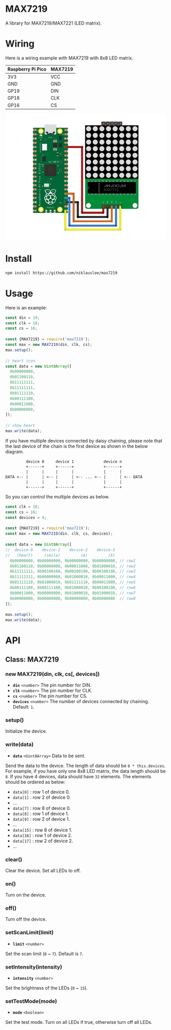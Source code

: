 # MAX7219

A library for MAX7219/MAX7221 (LED matrix).

# Wiring

Here is a wiring example with MAX7219 with 8x8 LED matrix.

| Raspberry Pi Pico | MAX7219 |
| ----------------- | ------- |
| 3V3               | VCC     |
| GND               | GND     |
| GP19              | DIN     |
| GP18              | CLK     |
| GP16              | CS      |

![wiring](https://github.com/niklauslee/max7219/blob/main/images/wiring.jpg?raw=true)

# Install

```sh
npm install https://github.com/niklauslee/max7219
```




# Usage

Here is an example:

```js
const din = 19;
const clk = 18;
const cs = 16;

const {MAX7219} = require('max7219');
const max = new MAX7219(din, clk, cs);
max.setup();

// heart icon
const data = new Uint8Array([
  0b00000000,
  0b01100110,
  0b11111111,
  0b11111111,
  0b01111110,
  0b00111100,
  0b00011000,
  0b00000000,
]);

// show heart
max.write(data);
```

If you have multiple devices connected by daisy chaining, please note that the last device of the chain is the first device as shown in the below diagram.

```
         device 0     device 1             device n
         +------+     +------+             +------+
         |      |     |      |             |      | 
DATA <-- |      | <-- |      | <-- ... <-- |      | <-- DATA 
         |      |     |      |             |      | 
         +------+     +------+             +------+
```

So you can control the multiple devices as below.

```js
const clk = 18;
const cs = 16;
const devices = 4;

const {MAX7219} = require('max7219');
const max = new MAX7219(din, clk, cs, devices);

const data = new Uint8Array([
//  device-0    device-1    device-2    device-3
//   (heart)     (smile)         (A)         (X)
  0b00000000, 0b00000000, 0b00000000, 0b00000000, // row1
  0b01100110, 0b00000000, 0b00011000, 0b01000010, // row2
  0b11111111, 0b00100100, 0b00100100, 0b00100100, // row3
  0b11111111, 0b00000000, 0b01000010, 0b00011000, // row4
  0b01111110, 0b01000010, 0b01111110, 0b00011000, // row5
  0b00111100, 0b00111100, 0b01000010, 0b00100100, // row6
  0b00011000, 0b00000000, 0b01000010, 0b01000010, // row7
  0b00000000, 0b00000000, 0b00000000, 0b00000000  // row8
]);

max.setup();
max.write(data);
```

# API

## Class: MAX7219

### new MAX7219(din, clk, cs[, devices])

- **`din`** `<number>` The pin number for DIN.
- **`clk`** `<number>` The pin number for CLK.
- **`cs`** `<number>` The pin number for CS.
- **`devices`** `<number>` The number of devices connected by chaining. Default: `1`.

### setup()

Initialize the device.

### write(data)

- **`data`** `<Uint8Array>` Data to be sent.

Send the data to the device. The length of data should be `8 * this.devices`. For example, if you have only one 8x8 LED matrix, the data length should be `8`. If you have 4 devices, data should have `32` elements. The elements should be ordered as below:

- `data[0]` : row 1 of device 0.
- `data[1]` : row 2 of device 0.
- ...
- `data[7]` : row 8 of device 0.
- `data[8]` : row 1 of device 1.
- `data[9]` : row 2 of device 1.
- ...
- `data[15]` : row 8 of device 1.
- `data[16]` : row 1 of device 2.
- `data[17]` : row 2 of device 2.
- ...

### clear()

Clear the device. Set all LEDs to off.

### on()

Turn on the device.

### off()

Turn off the device.

### setScanLimit(limit)

- **`limit`** `<number>`

Set the scan limit (`0` ~ `7`). Default is `7`.

### setIntensity(intensity)

- **`intensity`** `<number>`

Set the brightness of the LEDs (`0` ~ `15`).

### setTestMode(mode)

- **`mode`** `<boolean>`

Set the test mode. Turn on all LEDs if true, otherwise turn off all LEDs.
